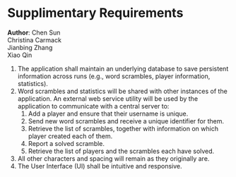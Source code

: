 # Supplimentary Requirements

**Author**: Chen Sun  
            Christina Carmack  
            Jianbing Zhang  
            Xiao Qin  
			
1. The application shall maintain an underlying database to save persistent information across runs (e.g., word scrambles, player information, statistics).
1. Word scrambles and statistics will be shared with other instances of the application.  An external web service utility will be used by the application to communicate with a central server to:
   1.	Add a player and ensure that their username is unique.
   1.	Send new word scrambles and receive a unique identifier for them.
   1.	Retrieve the list of scrambles, together with information on which player created each of them. 
   1.	Report a solved scramble.
   1.	Retrieve the list of players and the scrambles each have solved.
1. All other characters and spacing will remain as they originally are.
1. The User Interface (UI) shall be intuitive and responsive.
